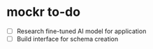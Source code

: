 # mockr to-do
- [ ] Research fine-tuned AI model for application
- [ ] Build interface for schema creation